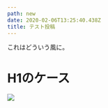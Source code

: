 ```yaml
---
path: new
date: 2020-02-06T13:25:40.438Z
title: テスト投稿
---
```

これはどういう風に。

# H1のケース

![](/media/2018-03-15-gyoza-cooked_sq.jpg)
